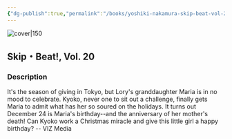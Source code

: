```yaml
---
{"dg-publish":true,"permalink":"/books/yoshiki-nakamura-skip-beat-vol-20/","title":"\"Skip・Beat!, Vol. 20\"","tags":["manga","romance"]}
---
```




![cover|150](http://books.google.com/books/content?id=5gNIAgAAQBAJ&printsec=frontcover&img=1&zoom=1&source=gbs_api)

## Skip・Beat!, Vol. 20

### Description

It's the season of giving in Tokyo, but Lory's granddaughter Maria is in no mood to celebrate. Kyoko, never one to sit out a challenge, finally gets Maria to admit what has her so soured on the holidays. It turns out December 24 is Maria's birthday--and the anniversary of her mother's death! Can Kyoko work a Christmas miracle and give this little girl a happy birthday? -- VIZ Media
```